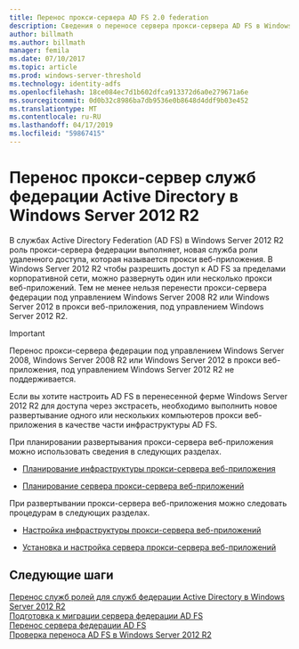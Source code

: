 ```yaml
---
title: Перенос прокси-сервера AD FS 2.0 federation
description: Сведения о переносе сервера прокси-сервера AD FS в Windows Server 2012 R2.
author: billmath
ms.author: billmath
manager: femila
ms.date: 07/10/2017
ms.topic: article
ms.prod: windows-server-threshold
ms.technology: identity-adfs
ms.openlocfilehash: 18ce084ec7d1b602dfca913372d6a0e279671a6e
ms.sourcegitcommit: 0d0b32c8986ba7db9536e0b8648d4ddf9b03e452
ms.translationtype: MT
ms.contentlocale: ru-RU
ms.lasthandoff: 04/17/2019
ms.locfileid: "59867415"
---
```

# <a name="migrate-the-active-directory-federation-services-proxy-server-to-windows-server-2012-r2"></a>Перенос прокси-сервер служб федерации Active Directory в Windows Server 2012 R2

В службах Active Directory Federation (AD FS) в Windows Server 2012 R2 роль прокси-сервера федерации выполняет, новая служба роли удаленного доступа, которая называется прокси веб-приложения. В Windows Server 2012 R2 чтобы разрешить доступ к AD FS за пределами корпоративной сети, можно развернуть один или несколько прокси веб-приложений. Тем не менее нельзя перенести прокси-сервера федерации под управлением Windows Server 2008 R2 или Windows Server 2012 в прокси веб-приложения, под управлением Windows Server 2012 R2.  
  
> [!IMPORTANT]
>  Перенос прокси-сервера федерации под управлением Windows Server 2008, Windows Server 2008 R2 или Windows Server 2012 в прокси веб-приложения, под управлением Windows Server 2012 R2 не поддерживается.  
  
Если вы хотите настроить AD FS в перенесенной ферме Windows Server 2012 R2 для доступа через экстрасеть, необходимо выполнить новое развертывание одного или нескольких компьютеров прокси веб-приложения в качестве части инфраструктуры AD FS.  
  
При планировании развертывания прокси-сервера веб-приложения можно использовать сведения в следующих разделах.  
  
-   [Планирование инфраструктуры прокси-сервера веб-приложения](https://technet.microsoft.com/library/dn383648.aspx)  
  
-   [Планирование сервера прокси-сервера веб-приложений](https://technet.microsoft.com/library/dn383647.aspx)  
  
 При развертывании прокси-сервера веб-приложения можно следовать процедурам в следующих разделах.  
  
-   [Настройка инфраструктуры прокси-сервера веб-приложений](https://technet.microsoft.com/library/dn383644.aspx)  
  
-   [Установка и настройка сервера прокси-сервера веб-приложений](https://technet.microsoft.com/library/dn383662.aspx)  
  
## <a name="next-steps"></a>Следующие шаги
 [Перенос служб ролей для служб федерации Active Directory в Windows Server 2012 R2](migrate-ad-fs-service-role-to-windows-server-r2.md)   
 [Подготовка к миграции сервера федерации AD FS](prepare-migrate-ad-fs-server-r2.md)   
 [Перенос сервера федерации AD FS](migrate-ad-fs-fed-server-r2.md)    
 [Проверка переноса AD FS в Windows Server 2012 R2](verify-ad-fs-migration.md)

